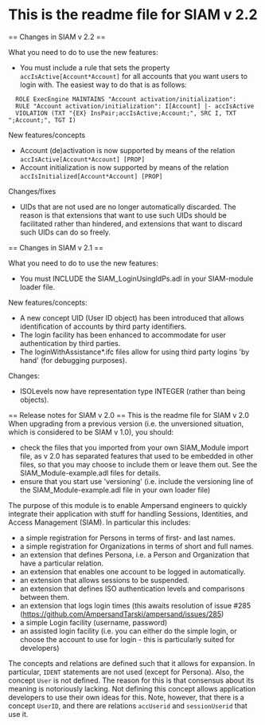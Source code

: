 ﻿This is the readme file for SIAM v 2.2
======================================

== Changes in SIAM v 2.2 ==

What you need to do to use the new features:
- You must include a rule that sets the property `accIsActive[Account*Account]`
  for all accounts that you want users to login with.
  The easiest way to do that is as follows:
~~~
  ROLE ExecEngine MAINTAINS "Account activation/initialization": 
  RULE "Account activation/initialization": I[Account] |- accIsActive
  VIOLATION (TXT "{EX} InsPair;accIsActive;Account;", SRC I, TXT ";Account;", TGT I)
~~~

New features/concepts
- Account (de)activation is now supported by means of the relation `accIsActive[Account*Account] [PROP]`
- Account initialization is now supported by means of the relation `accIsInitialized[Account*Account] [PROP]`

Changes/fixes
- UIDs that are not used are no longer automatically discarded.
  The reason is that extensions that want to use such UIDs should be facilitated rather than hindered,
  and extensions that want to discard such UIDs can do so freely.

== Changes in SIAM v 2.1 ==

What you need to do to use the new features:
- You must INCLUDE the SIAM_LoginUsingIdPs.adl in your SIAM-module loader file.

New features/concepts:
- A new concept UID (User ID object) has been introduced that allows identification of accounts by third party identifiers.
- The login facility has been enhanced to accommodate for user authentication by third parties.
- The loginWithAssistance*.ifc files allow for using third party logins 'by hand' (for debugging purposes).

Changes:
- ISOLevels now have representation type INTEGER (rather than being objects).


== Release notes for SIAM v 2.0 ==
This is the readme file for SIAM v 2.0
When upgrading from a previous version (i.e. the unversioned situation, which is considered to be SIAM v 1.0), you should:
- check the files that you imported from your own SIAM_Module import file, as v 2.0 has separated features that used to be embedded in other files, so that you may choose to include them or leave them out. See the SIAM_Module-example.adl files for details.
- ensure that you start use 'versioning' (i.e. include the versioning line of the SIAM_Module-example.adl file in your own loader file) 

The purpose of this module is to enable Ampersand engineers to quickly integrate their application with stuff for handling Sessions, Identities, and Access Management (SIAM). 
In particular this includes:
- a simple registration for Persons in terms of first- and last names.
- a simple registration for Organizations in terms of short and full names.
- an extension that defines Persona, i.e. a Person and Organization that have a particular relation.
- an extension that enables one account to be logged in automatically.
- an extension that allows sessions to be suspended.
- an extension that defines ISO authentication levels and comparisons between them.
- an extension that logs login times (this awaits resolution of issue #285 (https://github.com/AmpersandTarski/ampersand/issues/285)
- a simple Login facility (username, password)
- an assisted login facility (i.e. you can either do the simple login, or choose the account to use for login - this is particularly suited for developers)

The concepts and relations are defined such that it allows for expansion. In particular, `IDENT` statements are not used (except for Persona). Also, the concept `User` is not defined. The reason for this is that consensus about its meaning is notoriously lacking. Not defining this concept allows application developers to use their own ideas for this. Note, however, that there is a concept `UserID`, and there are relations `accUserid` and `sessionUserid` that use it.
